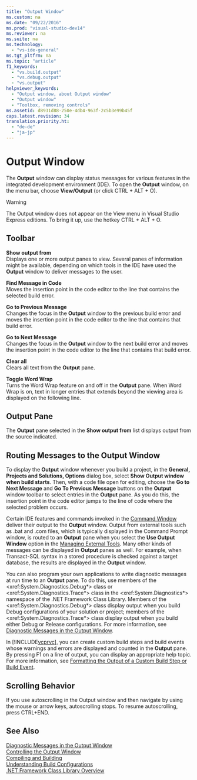 ```yaml
---
title: "Output Window"
ms.custom: na
ms.date: "09/22/2016"
ms.prod: "visual-studio-dev14"
ms.reviewer: na
ms.suite: na
ms.technology: 
  - "vs-ide-general"
ms.tgt_pltfrm: na
ms.topic: "article"
f1_keywords: 
  - "vs.build.output"
  - "vs.debug.output"
  - "vs.output"
helpviewer_keywords: 
  - "Output window, about Output window"
  - "Output window"
  - "Toolbox, removing controls"
ms.assetid: d8931d88-250e-4db4-963f-2c5b3e99b45f
caps.latest.revision: 34
translation.priority.ht: 
  - "de-de"
  - "ja-jp"
---
```

# Output Window
The **Output** window can display status messages for various features in the integrated development environment (IDE). To open the **Output** window, on the menu bar, choose **View/Output** (or click CTRL + ALT + O).  
  
> [!WARNING]
>  The Output window does not appear on the View menu in Visual Studio Express editions. To bring it up, use the hotkey CTRL + ALT + O.  
  
## Toolbar  
 **Show output from**  
 Displays one or more output panes to view. Several panes of information might be available, depending on which tools in the IDE have used the **Output** window to deliver messages to the user.  
  
 **Find Message in Code**  
 Moves the insertion point in the code editor to the line that contains the selected build error.  
  
 **Go to Previous Message**  
 Changes the focus in the **Output** window to the previous build error and moves the insertion point in the code editor to the line that contains that build error.  
  
 **Go to Next Message**  
 Changes the focus in the **Output** window to the next build error and moves the insertion point in the code editor to the line that contains that build error.  
  
 **Clear all**  
 Clears all text from the **Output** pane.  
  
 **Toggle Word Wrap**  
 Turns the Word Wrap feature on and off in the **Output** pane. When Word Wrap is on, text in longer entries that extends beyond the viewing area is displayed on the following line.  
  
## Output Pane  
 The **Output** pane selected in the **Show output from** list displays output from the source indicated.  
  
## Routing Messages to the Output Window  
 To display the **Output** window whenever you build a project, in the **General, Projects and Solutions, Options** dialog box, select **Show Output window when build starts**. Then, with a code file open for editing, choose the **Go to Next Message** and **Go To Previous Message** buttons on the **Output** window toolbar to select entries in the **Output** pane. As you do this, the insertion point in the code editor jumps to the line of code where the selected problem occurs.  
  
 Certain IDE features and commands invoked in the [Command Window](../vs140/command-window.md) deliver their output to the **Output** window. Output from external tools such as .bat and .com files, which is typically displayed in the Command Prompt window, is routed to an **Output** pane when you select the **Use Output Window** option in the [Managing External Tools](../vs140/managing-external-tools.md). Many other kinds of messages can be displayed in **Output** panes as well. For example, when Transact-SQL syntax in a stored procedure is checked against a target database, the results are displayed in the **Output** window.  
  
 You can also program your own applications to write diagnostic messages at run time to an **Output** pane. To do this, use members of the \<xref:System.Diagnostics.Debug*> class or \<xref:System.Diagnostics.Trace*> class in the \<xref:System.Diagnostics*> namespace of the .NET Framework Class Library. Members of the \<xref:System.Diagnostics.Debug*> class display output when you build Debug configurations of your solution or project; members of the \<xref:System.Diagnostics.Trace*> class display output when you build either Debug or Release configurations. For more information, see [Diagnostic Messages in the Output Window](../vs140/diagnostic-messages-in-the-output-window.md).  
  
 In [!INCLUDE[vcprvc](../vs140/includes/vcprvc_md.md)], you can create custom build steps and build events whose warnings and errors are displayed and counted in the **Output** pane. By pressing F1 on a line of output, you can display an appropriate help topic. For more information, see [Formatting the Output of a Custom Build Step or Build Event](../vs140/formatting-the-output-of-a-custom-build-step-or-build-event.md).  
  
## Scrolling Behavior  
 If you use autoscrolling in the Output window and then navigate by using the mouse or arrow keys, autoscrolling stops. To resume autoscrolling, press CTRL+END.  
  
## See Also  
 [Diagnostic Messages in the Output Window](../vs140/diagnostic-messages-in-the-output-window.md)   
 [Controlling the Output Window](assetId:///91aebd15-8854-4a7a-9f7d-57376fb4e858)   
 [Compiling and Building](../vs140/compiling-and-building-in-visual-studio.md)   
 [Understanding Build Configurations](../vs140/understanding-build-configurations.md)   
 [.NET Framework Class Library Overview](assetId:///7e4c5921-955d-4b06-8709-101873acf157)